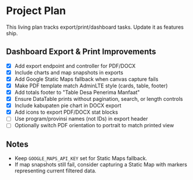 # Project Plan

This living plan tracks export/print/dashboard tasks. Update it as features ship.

## Dashboard Export & Print Improvements

- [x] Add export endpoint and controller for PDF/DOCX
- [x] Include charts and map snapshots in exports
- [x] Add Google Static Maps fallback when canvas capture fails
- [x] Make PDF template match AdminLTE style (cards, table, footer)
- [x] Add totals footer to "Table Desa Penerima Manfaat"
- [x] Ensure DataTable prints without pagination, search, or length controls
- [x] Include kabupaten pie chart in DOCX export
- [x] Add icons to export PDF/DOCX stat blocks
- [ ] Use program/provinsi names (not IDs) in export header
- [ ] Optionally switch PDF orientation to portrait to match printed view

## Notes

- Keep `GOOGLE_MAPS_API_KEY` set for Static Maps fallback.
- If map snapshots still fail, consider capturing a Static Map with markers representing current filtered data.
